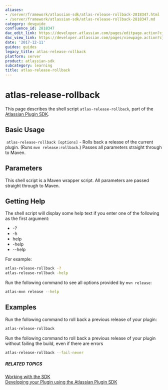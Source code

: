 ```yaml
---
aliases:
- /server/framework/atlassian-sdk/atlas-release-rollback-2818347.html
- /server/framework/atlassian-sdk/atlas-release-rollback-2818347.md
category: devguide
confluence_id: 2818347
dac_edit_link: https://developer.atlassian.com/pages/editpage.action?cjm=wozere&pageId=2818347
dac_view_link: https://developer.atlassian.com/pages/viewpage.action?cjm=wozere&pageId=2818347
date: '2017-12-11'
guides: guides
legacy_title: atlas-release-rollback
platform: server
product: atlassian-sdk
subcategory: learning
title: atlas-release-rollback
---
```

# atlas-release-rollback

This page describes the shell script `atlas-release-rollback`, part of the [Atlassian Plugin SDK](/server/framework/atlassian-sdk/working-with-the-sdk).

## Basic Usage

 `atlas-release-rollback [options]` - Rolls back a release of the current plugin. (Runs `mvn release:rollback`.) Passes all parameters straight through to Maven.

## Parameters

This shell script is a Maven wrapper script. All parameters are passed straight through to Maven.

## Getting Help

The shell script will display some help text if you enter one of the following as the first argument:

-   -?
-   -h
-   help
-   -help
-   --help

For example:

``` bash
atlas-release-rollback -?
atlas-release-rollback -help
```

Run the following command to see all options provided by `mvn release`:

``` bash
atlas-mvn release --help
```

## Examples

Run the following command to roll back a previous release of your plugin:

``` bash
atlas-release-rollback
```

Run the following command to roll back a previous release of your plugin without failing the build, even if there are errors

``` bash
atlas-release-rollback --fail-never
```

##### RELATED TOPICS

[Working with the SDK](/server/framework/atlassian-sdk/working-with-the-sdk)  
<a href="/pages/createpage.action?spaceKey=DOCS&amp;title=Developing+your+Plugin+using+the+Atlassian+Plugin+SDK&amp;linkCreation=true&amp;fromPageId=2818347" class="createlink">Developing your Plugin using the Atlassian Plugin SDK</a>















































































































































































































































































